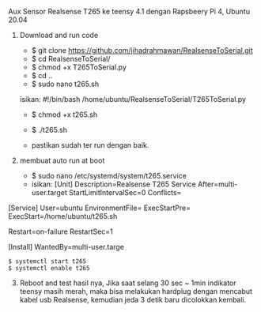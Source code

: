 Aux Sensor Realsense T265 ke teensy 4.1
dengan Rapsbeery Pi 4, Ubuntu 20.04

1. Download and run code	
	- $ git clone https://github.com/jihadrahmawan/RealsenseToSerial.git
	- $ cd RealsenseToSerial/
	- $ chmod +x T265ToSerial.py
	- $ cd ..
	- $ sudo nano t265.sh

	isikan:
	#!/bin/bash 
	/home/ubuntu/RealsenseToSerial/T265ToSerial.py


	- $ chmod +x t265.sh
	- $ ./t265.sh


	- pastikan sudah ter run dengan baik.
	

2. membuat auto run at boot
	- $ sudo nano /etc/systemd/system/t265.service
	- isikan:
[Unit]
Description=Realsense T265 Service
After=multi-user.target
StartLimitIntervalSec=0
Conflicts=

[Service]
User=ubuntu
EnvironmentFile=
ExecStartPre=
ExecStart=/home/ubuntu/t265.sh

Restart=on-failure
RestartSec=1

[Install]
WantedBy=multi-user.targe

	$ systemctl start t265
	$ systemctl enable t265
	
	
3. Reboot and test hasil nya,
  Jika saat selang 30 sec ~ 1min indikator teensy masih merah, 
  maka bisa melakukan hardplug dengan mencabut kabel usb Realsense, kemudian jeda 3 detik baru dicolokkan kembali.
